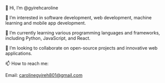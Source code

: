 👋 Hi, I’m @gyirehcaroline

👀 I’m interested in software development, web development, machine learning and mobile app development.

🌱 I’m currently learning various programming languages and frameworks, including Python, JavaScript, and React.

💞️ I’m looking to collaborate on open-source projects and innovative web applications.

📫 How to reach me:

Email: carolinegyireh801@gmail.com
